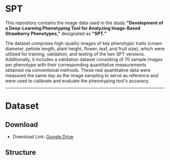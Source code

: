 # SPT

This repository contains the image data used in the study **"Development of a Deep-Learning Phenotyping Tool for Analyzing Image-Based Strawberry Phenotypes,"** designated as **"SPT."**

The dataset comprises high-quality images of key phenotypic traits (crown diameter, petiole length, plant height, flower, leaf, and fruit size), which were utilized for training, validation, and testing of the two SPT versions. Additionally, it includes a validation dataset consisting of 70 sample  images per phenotype with their corresponding quantitative measurements obtained via conventional methods. These real quantitative data were measured the same day as  the image sampling to serve as  reference and were used to calibrate and evaluate the phenotyping tool's accuracy.

---
# Dataset
## Download
* Download Link: [Google Drive](https://drive.google.com/drive/folders/0ACRvm56q9nQoUk9PVA)

## Structure

